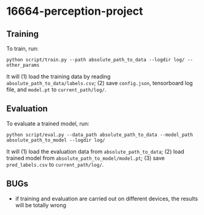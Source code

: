 # 16664-perception-project

## Training
To train, run:
```
python script/train.py --path absolute_path_to_data --logdir log/ --other_params
```
It will (1) load the training data by reading `absolute_path_to_data/labels.csv`; (2) save `config.json`, tensorboard log file, and `model.pt` to `current_path/log/`.

## Evaluation
To evaluate a trained model, run:
```
python script/eval.py --data_path absolute_path_to_data --model_path absolute_path_to_model --logdir log/
```
It will (1) load the evaluation data from `absolute_path_to_data`; (2) load trained model from `absolute_path_to_model/model.pt`; (3) save `pred_labels.csv` to `current_path/log/`.

## BUGs
- if training and evaluation are carried out on different devices, the results will be totally wrong